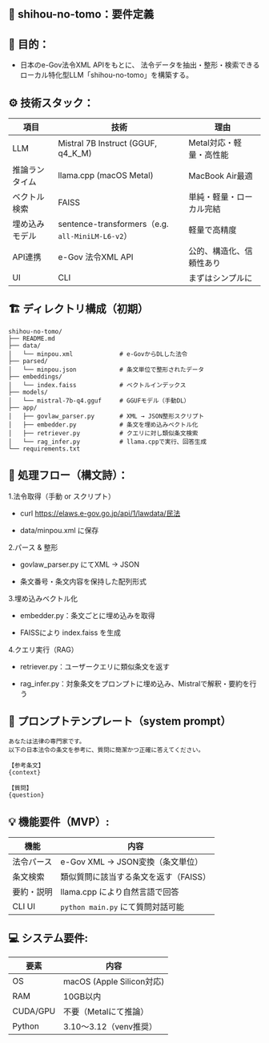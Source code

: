 ## 📜 shihou-no-tomo：要件定義

## 🎯 目的：
- 日本のe-Gov法令XML APIをもとに、
法令データを抽出・整形・検索できるローカル特化型LLM「shihou-no-tomo」を構築する。

## ⚙️ 技術スタック：
| 項目      | 技術                                             | 理由             |
| ------- | ---------------------------------------------- | -------------- |
| LLM     | Mistral 7B Instruct (GGUF, q4\_K\_M)           | Metal対応・軽量・高性能 |
| 推論ランタイム | llama.cpp (macOS Metal)                        | MacBook Air最適  |
| ベクトル検索  | FAISS                                          | 単純・軽量・ローカル完結   |
| 埋め込みモデル | sentence-transformers（e.g. `all-MiniLM-L6-v2`） | 軽量で高精度         |
| API連携   | e-Gov 法令XML API                                | 公的、構造化、信頼性あり   |
| UI      | CLI                                            | まずはシンプルに       |

## 🏗️ ディレクトリ構成（初期）
```
shihou-no-tomo/
├── README.md
├── data/
│   └── minpou.xml             # e-GovからDLした法令
├── parsed/
│   └── minpou.json            # 条文単位で整形されたデータ
├── embeddings/
│   └── index.faiss            # ベクトルインデックス
├── models/
│   └── mistral-7b-q4.gguf     # GGUFモデル（手動DL）
├── app/
│   ├── govlaw_parser.py       # XML → JSON整形スクリプト
│   ├── embedder.py            # 条文を埋め込みベクトル化
│   ├── retriever.py           # クエリに対し類似条文検索
│   └── rag_infer.py           # llama.cppで実行、回答生成
└── requirements.txt

```

## 🔁 処理フロー（構文詩）：
1.法令取得（手動 or スクリプト）

- curl https://elaws.e-gov.go.jp/api/1/lawdata/民法

- data/minpou.xml に保存

2.パース & 整形

- govlaw_parser.py にてXML → JSON

- 条文番号・条文内容を保持した配列形式

3.埋め込みベクトル化

- embedder.py：条文ごとに埋め込みを取得

- FAISSにより index.faiss を生成

4.クエリ実行（RAG）

- retriever.py：ユーザークエリに類似条文を返す

- rag_infer.py：対象条文をプロンプトに埋め込み、Mistralで解釈・要約を行う

## 🧪 プロンプトテンプレート（system prompt）
```
あなたは法律の専門家です。
以下の日本法令の条文を参考に、質問に簡潔かつ正確に答えてください。

【参考条文】
{context}

【質問】
{question}

```

## 💡 機能要件（MVP）:
| 機能     | 内容                        |
| ------ | ------------------------- |
| 法令パース  | e-Gov XML → JSON変換（条文単位）  |
| 条文検索   | 類似質問に該当する条文を返す（FAISS）     |
| 要約・説明  | llama.cpp により自然言語で回答      |
| CLI UI | `python main.py` にて質問対話可能 |

## 💻 システム要件:
| 要素       | 内容                      |
| -------- | ----------------------- |
| OS       | macOS (Apple Silicon対応) |
| RAM      | 10GB以内                  |
| CUDA/GPU | 不要（Metalにて推論）           |
| Python   | 3.10〜3.12（venv推奨）       |

